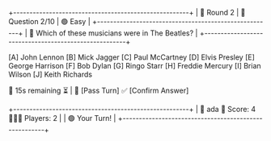 +------------------------------------------------------+
| 🔄 Round 2 | 🎯 Question 2/10 | 🟢 Easy                |
+------------------------------------------------------+
| 🎤 Which of these musicians were in The Beatles?     |
+------------------------------------------------------+

[A] John Lennon         [B] Mick Jagger
[C] Paul McCartney      [D] Elvis Presley
[E] George Harrison     [F] Bob Dylan
[G] Ringo Starr         [H] Freddie Mercury
[I] Brian Wilson        [J] Keith Richards

🎯 15s remaining  ⏳ | 🔁 [Pass Turn]  ✅ [Confirm Answer]

+------------------------------------------------------+
| 👤 ada 🎯 Score: 4        🧑‍🤝‍🧑 Players: 2               |
| 🟢 Your Turn!                                         |
+------------------------------------------------------+
